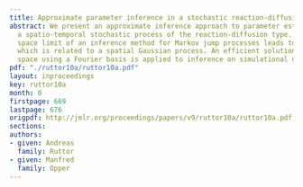 ```yaml
---
title: Approximate parameter inference in a stochastic reaction-diffusion model
abstract: We present an approximate inference approach to parameter estimation in
  a spatio-temporal stochastic process of the reaction-diffusion type. The continuous
  space limit of an inference method for Markov jump processes leads to an approximation
  which is related to a spatial Gaussian process. An efficient solution in feature
  space using a Fourier basis is applied to inference on simulational data.
pdf: "./ruttor10a/ruttor10a.pdf"
layout: inproceedings
key: ruttor10a
month: 0
firstpage: 669
lastpage: 676
origpdf: http://jmlr.org/proceedings/papers/v9/ruttor10a/ruttor10a.pdf
sections: 
authors:
- given: Andreas
  family: Ruttor
- given: Manfred
  family: Opper
---
```


